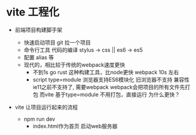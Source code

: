 # vite 工程化

- 前端项目构建脚手架
    - 快速启动项目
        git 拉一个项目
    - 命令行工具
        代码的编译 stylus -> css || es6 -> es5
    - 配置
        alias 等
    - 现代的，相比较于传统的webpack速度更快
        - 不到1s go rust 这种构建工具，比node更快
            webpack 10s 左右
        - script type=module 浏览器支持ES6模块化
            旧浏览器不支持 兼容性 ie11之前不支持了,
            需要webpack  webpack会把项目的所有文件先打包
            而vite 基于type=module 不用打包，直接运行
            为什么更快？

- vite 让项目运行起来的流程
    - npm run dev
        - index.html作为首页 启动web服务器
        